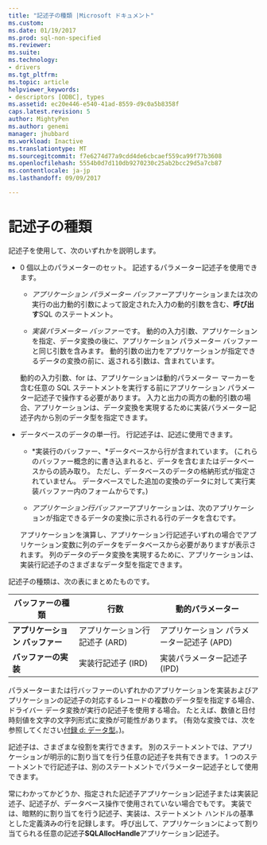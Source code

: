 ```yaml
---
title: "記述子の種類 |Microsoft ドキュメント"
ms.custom: 
ms.date: 01/19/2017
ms.prod: sql-non-specified
ms.reviewer: 
ms.suite: 
ms.technology:
- drivers
ms.tgt_pltfrm: 
ms.topic: article
helpviewer_keywords:
- descriptors [ODBC], types
ms.assetid: ec20e446-e540-41ad-8559-d9c0a5b8358f
caps.latest.revision: 5
author: MightyPen
ms.author: genemi
manager: jhubbard
ms.workload: Inactive
ms.translationtype: MT
ms.sourcegitcommit: f7e6274d77a9cdd4de6cbcaef559ca99f77b3608
ms.openlocfilehash: 5554b0d7d110db9270230c25ab2bcc29d5a7cb87
ms.contentlocale: ja-jp
ms.lasthandoff: 09/09/2017

---
```

# <a name="types-of-descriptors"></a>記述子の種類
記述子を使用して、次のいずれかを説明します。  
  
-   0 個以上のパラメーターのセット。 記述するパラメーター記述子を使用できます。  
  
    -   *アプリケーション パラメーター バッファー*アプリケーションまたは次の実行の出力動的引数によって設定された入力の動的引数を含む、**呼び出す**SQL のステートメント。  
  
    -   *実装パラメーター バッファー*です。 動的の入力引数、アプリケーションを指定、データ変換の後に、アプリケーション パラメーター バッファーと同じ引数を含みます。 動的引数の出力をアプリケーションが指定できるデータの変換の前に、返される引数は、含まれています。  
  
     動的の入力引数、for は、アプリケーションは動的パラメーター マーカーを含む任意の SQL ステートメントを実行する前にアプリケーション パラメーター記述子で操作する必要があります。 入力と出力の両方の動的引数の場合、アプリケーションは、データ変換を実現するために実装パラメーター記述子内から別のデータ型を指定できます。  
  
-   データベースのデータの単一行。 行記述子は、記述に使用できます。  
  
    -   *実装行のバッファー、*データベースから行が含まれています。 (これらのバッファー概念的に書き込まれると、データを含むまたはデータベースからの読み取り。 ただし、データベースのデータの格納形式が指定されていません。 データベースでした追加の変換のデータに対して実行実装バッファー内のフォームからです。)  
  
    -   *アプリケーション行バッファー*アプリケーションは、次のアプリケーションが指定できるデータの変換に示される行のデータを含むです。  
  
     アプリケーションを演算し、アプリケーション行記述子いずれの場合でアプリケーション変数に列のデータをデータベースから必要がありますが表示されます。 列のデータのデータ変換を実現するために、アプリケーションは、実装行記述子のさまざまなデータ型を指定できます。  
  
 記述子の種類は、次の表にまとめたものです。  
  
|バッファーの種類|行数|動的パラメーター|  
|-----------------|----------|------------------------|  
|**アプリケーション バッファー**|アプリケーション行記述子 (ARD)|アプリケーション パラメーター記述子 (APD)|  
|**バッファーの実装**|実装行記述子 (IRD)|実装パラメーター記述子 (IPD)|  
  
 パラメーターまたは行バッファーのいずれかのアプリケーションを実装およびアプリケーションの記述子の対応するレコードの複数のデータ型を指定する場合、ドライバー データ変換が実行の記述子を使用する場合。 たとえば、数値と日付時刻値を文字の文字列形式に変換が可能性があります。 (有効な変換では、次を参照してください[付録 d: データ型](../../../odbc/reference/appendixes/appendix-d-data-types.md)。)。  
  
 記述子は、さまざまな役割を実行できます。 別のステートメントでは、アプリケーションが明示的に割り当てを行う任意の記述子を共有できます。 1 つのステートメントで行記述子は、別のステートメントでパラメーター記述子として使用できます。  
  
 常にわかってかどうか、指定された記述子アプリケーション記述子または実装記述子、記述子が、データベース操作で使用されていない場合でもです。 実装では、暗黙的に割り当てを行う記述子、実装は、ステートメント ハンドルの基準とした定義済みの行を記録します。 呼び出して、アプリケーションによって割り当てられる任意の記述子**SQLAllocHandle**アプリケーション記述子。

